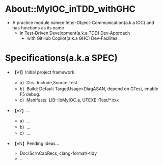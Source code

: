 # About::MyIOC_inTDD_withGHC
* A practice module named Inter-Object-Communication(a.k.a IOC) and has functions as its name
  * in Test-Driven Development(a.k.a TDD) Dev-Approach
    * with GitHub Copilot(a.k.a GHC) Dev-Facilites.


# Specifications(a.k.a SPEC)
* 【v1】Initial project framework.
  * a）Dirs: Include,Source,Test
  * b）Build: Default TargetUsage=DiagASAN, depend on GTest, enable F5 debug.
  * c）Manifests: LIB::libMyIOC.a, UTEXE::Test/*.cxx

* 【v2】...
  * a）...
  * b）...
  * c）...

* 【vN】Pending ideas...
  * Doc/ScrnCapRecs, clang-format/-tidy
  * ...
